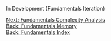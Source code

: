 In Development (Fundamentals Iteration)

[Next: Fundamentals Complexity Analysis](./1.4-Complexity_Analysis.md)<br>
[Back: Fundamentals Memory](./1.2-Memory.md)<br>
[Back: Fundamentals Index](./1-Index.md)<br>